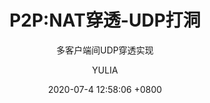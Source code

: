 ---
layout: post
title: 'P2P:NAT穿透-UDP打洞'
date: 2020-07-4 12:58:06 +0800
author: YULIA
color: rgb(255,210,32)
cover: '../assets/P2P/1.jpg'
tags: [tracker,P2P,Java,JFrame] 
subtitle: '多客户端间UDP穿透实现'
---